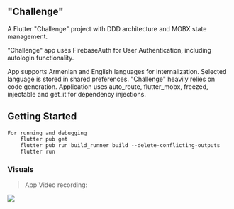 ## "Challenge"

A Flutter "Challenge" project with DDD architecture and MOBX state management. 

"Challenge" app uses FirebaseAuth for User Authentication, including autologin functionality.

App supports Armenian and English languages for internalization.
Selected language is stored in shared preferences. 
"Challenge" heavily relies on code generation. Application uses auto_route, flutter_mobx, freezed, injectable and get_it for dependency injections.



## Getting Started
```
For running and debugging
    flutter pub get
    flutter pub run build_runner build --delete-conflicting-outputs
    flutter run
```
### Visuals

> App Video recording:

![](https://firebasestorage.googleapis.com/v0/b/challenge-10536.appspot.com/o/challenge_video_recording.gif?alt=media&token=62a0e895-f5ed-4ec1-9a11-1941ca5ccb60)

